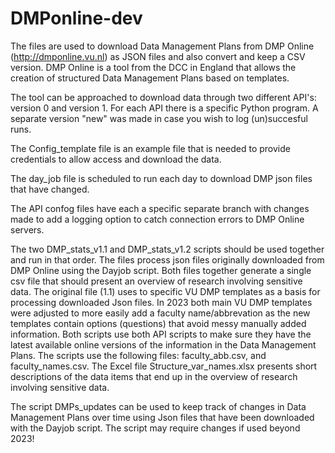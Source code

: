 # DMPonline-dev

The files are used to download Data Management Plans from DMP Online (http://dmponline.vu.nl) as JSON files and also convert and keep a CSV version.
DMP Online is a tool from the DCC in England that allows the creation of structured Data Management Plans based on templates.

The tool can be approached to download data through two different API's: version 0 and version 1.
For each API there is a specific Python program. A separate version "new" was made in case you wish to log (un)succesful runs.

The Config_template file is an example file that is needed to provide credentials to allow access and download the data.

The day_job file is scheduled to run each day to download DMP json files that have changed. 

The API confog files have each a specific separate branch with changes made to add a logging option to catch connection errors to DMP Online servers.

The two DMP_stats_v1.1 and DMP_stats_v1.2 scripts should be used together and run in that order. The files process json files originally downloaded from DMP Online using the Dayjob script. Both files together generate a single csv file that should present an overview of research involving sensitive data. The original file (1.1) uses to specific VU DMP templates as a basis for processing downloaded Json files. In 2023 both main VU DMP templates were adjusted to more easily add a faculty name/abbrevation as the new templates contain options (questions) that avoid messy manually added information. Both scripts use both API scripts to make sure they have the latest available online versions of the information in the Data Management Plans. The scripts use the following files: faculty_abb.csv, and faculty_names.csv. The Excel file Structure_var_names.xlsx presents short descriptions of the data items that end up in the overview of research involving sensitive data.

The script DMPs_updates can be used to keep track of changes in Data Management Plans over time using Json files that have been downloaded with the Dayjob script. The script may require changes if used beyond 2023!
